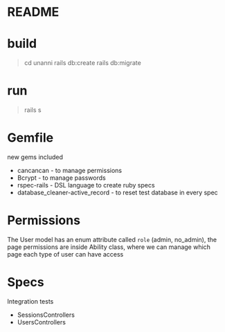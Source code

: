 # README

# build

> cd unanni
> rails db:create
> rails db:migrate

# run
> rails s

# Gemfile
new gems included

- cancancan - to manage permissions
- Bcrypt -  to manage passwords
- rspec-rails - DSL language to create ruby specs
- database_cleaner-active_record - to reset test database in every spec

# Permissions
The User model has an enum attribute called `role` (admin, no_admin), the page permissions are inside Ability class, where we can manage which page each type of user can have access

# Specs
Integration tests
- SessionsControllers
- UsersControllers
